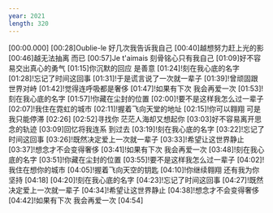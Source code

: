```yaml
---
year: 2021
length: 320
---
```

[00:00.000]
[00:28]Oublie-le 好几次我告诉我自己
[00:40]越想努力赶上光的影
[00:46]越无法抽离 而已
[00:57]Je t'aimais 刻骨铭心只有我自己
[01:09]好不容易交出真心的勇气
[01:15]你沉默的回应 是善意
[01:24]!刻在我心底的名字
[01:28]!忘记了时间这回事
[01:31]!于是谎言说了一次就一辈子
[01:39]!曾顽固跟世界对峙
[01:42]!觉得连呼吸都是奢侈
[01:47]!如果有下次 我会再爱一次
[01:53]!刻在我心底的名字
[01:57]!你藏在尘封的位置
[02:00]!要不是这样我怎么过一辈子
[02:07]!我住在霓虹的城市
[02:11]!握着飞向天堂的地址
[02:15]!你可以翱翔 可是我只能停滞
[02:26]
[02:52]寻找你 茫茫人海却又想起你
[03:03]好不容易离开思念的轨迹
[03:09]回忆将我连系 到过去
[03:19]!刻在我心底的名字
[03:22]!忘记了时间这回事
[03:26]!既然决定爱上一次就一辈子
[03:33]!希望让这世界静止
[03:37]!想念才不会变得奢侈
[03:41]!如果有下次 我会再爱一次
[03:48]!刻在我心底的名字
[03:51]!你藏在尘封的位置
[03:55]!要不是这样我怎么过一辈子
[04:02]!我住在想你的城市
[04:05]!握着飞向天空的钥匙
[04:10]!你继续翱翔 还有我为你坚持
[04:18]
[04:20]!刻在我心底的名字
[04:23]!忘记了时间这回事
[04:27]!既然决定爱上一次就一辈子
[04:34]!希望让这世界静止
[04:38]!想念才不会变得奢侈
[04:42]!如果有下次 我会再爱一次
[04:54]
